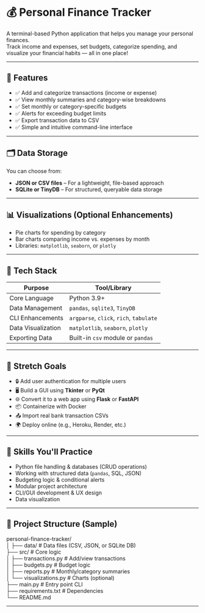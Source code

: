 # 💰 Personal Finance Tracker

A terminal-based Python application that helps you manage your personal finances.  
Track income and expenses, set budgets, categorize spending, and visualize your financial habits — all in one place!

---

## 📌 Features

- ✅ Add and categorize transactions (income or expense)
- ✅ View monthly summaries and category-wise breakdowns
- ✅ Set monthly or category-specific budgets
- ✅ Alerts for exceeding budget limits
- ✅ Export transaction data to CSV
- ✅ Simple and intuitive command-line interface

---

## 🗂️ Data Storage

You can choose from:
- **JSON or CSV files** – For a lightweight, file-based approach
- **SQLite or TinyDB** – For structured, queryable data storage

---

## 📊 Visualizations (Optional Enhancements)

- Pie charts for spending by category
- Bar charts comparing income vs. expenses by month
- Libraries: `matplotlib`, `seaborn`, or `plotly`

---

## 🧰 Tech Stack

| Purpose              | Tool/Library       |
|----------------------|--------------------|
| Core Language        | Python 3.9+         |
| Data Management      | `pandas`, `sqlite3`, `TinyDB` |
| CLI Enhancements     | `argparse`, `click`, `rich`, `tabulate` |
| Data Visualization   | `matplotlib`, `seaborn`, `plotly` |
| Exporting Data       | Built-in `csv` module or `pandas` |

---

## 🚀 Stretch Goals

- 🔒 Add user authentication for multiple users
- 🖥️ Build a GUI using **Tkinter** or **PyQt**
- 🌐 Convert it to a web app using **Flask** or **FastAPI**
- 📦 Containerize with Docker
- 📤 Import real bank transaction CSVs
- 🌍 Deploy online (e.g., Heroku, Render, etc.)

---

## 🧠 Skills You'll Practice

- Python file handling & databases (CRUD operations)
- Working with structured data (`pandas`, SQL, JSON)
- Budgeting logic & conditional alerts
- Modular project architecture
- CLI/GUI development & UX design
- Data visualization

---

## 📁 Project Structure (Sample)

personal-finance-tracker/
<br>
│
├── data/ # Data files (CSV, JSON, or SQLite DB)
<br>
├── src/ # Core logic
<br>
│ ├── transactions.py # Add/view transactions
<br>
│ ├── budgets.py # Budget logic
<br>
│ ├── reports.py # Monthly/category summaries
<br>
│ └── visualizations.py # Charts (optional)
<br>
├── main.py # Entry point CLI
<br>
├── requirements.txt # Dependencies
<br>
└── README.md


---
